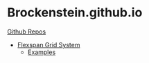 # Brockenstein.github.io
[Github Repos](https://github.com/Brockenstein)

* [Flexspan Grid System](/Flexspan-Grid-System/)
  * [Examples](/Flexspan-Grid-System/examples.html)
